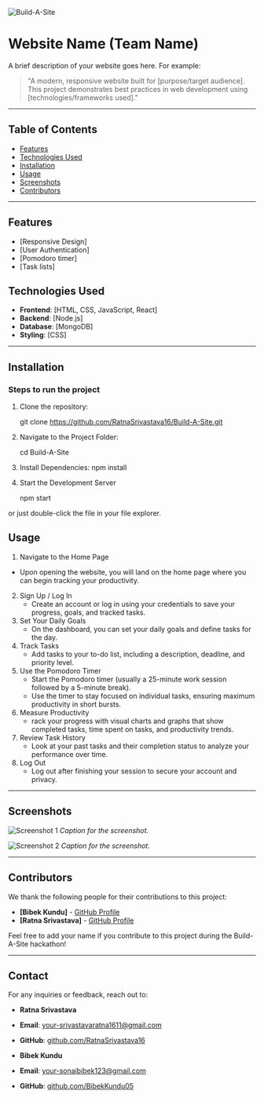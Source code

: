 ![Build-A-Site](https://i.imgur.com/nZPQ9If.png)

# Website Name (Team Name)

A brief description of your website goes here. For example:

> "A modern, responsive website built for [purpose/target audience]. This project demonstrates best practices in web development using [technologies/frameworks used]."

---

## Table of Contents

- [Features](#features)
- [Technologies Used](#technologies-used)
- [Installation](#installation)
- [Usage](#usage)
- [Screenshots](#screenshots)
- [Contributors](#contributors)

---

## Features

- [Responsive Design]
- [User Authentication]
- [Pomodoro timer]
- [Task lists]

## Technologies Used

- **Frontend**: [HTML, CSS, JavaScript, React]
- **Backend**: [Node.js]
- **Database**: [MongoDB]
- **Styling**: [CSS]

---

## Installation

### Steps to run the project
1. Clone the repository:

   git clone https://github.com/RatnaSrivastava16/Build-A-Site.git

3. Navigate to the Project Folder:

   cd Build-A-Site

4. Install Dependencies:
   npm install

5. Start the Development Server

   npm start

or just double-click the file in your file explorer.
## Usage

1. Navigate to the Home Page
 - Upon opening the website, you will land on the home page where you can begin tracking your productivity.
2. Sign Up / Log In
   - Create an account or log in using your credentials to save your progress, goals, and tracked tasks.
3. Set Your Daily Goals
   - On the dashboard, you can set your daily goals and define tasks for the day.
4. Track Tasks
   - Add tasks to your to-do list, including a description, deadline, and priority level.
5. Use the Pomodoro Timer
   - Start the Pomodoro timer (usually a 25-minute work session followed by a 5-minute break).
   - Use the timer to stay focused on individual tasks, ensuring maximum productivity in short bursts.
6. Measure Productivity
   - rack your progress with visual charts and graphs that show completed tasks, time spent on tasks, and productivity trends.
7. Review Task History
   - Look at your past tasks and their completion status to analyze your performance over time.
8. Log Out
   - Log out after finishing your session to secure your account and privacy.

---

## Screenshots

![Screenshot 1](path/to/screenshot1.png)
*Caption for the screenshot.*

![Screenshot 2](path/to/screenshot2.png)
*Caption for the screenshot.*

---

## Contributors

We thank the following people for their contributions to this project:

- **[Bibek Kundu]** - [GitHub Profile](https://github.com/BibekKundu05)
- **[Ratna Srivastava]** - [GitHub Profile](https://github.com/RatnaSrivastava16)

Feel free to add your name if you contribute to this project during the Build-A-Site hackathon!

---

## Contact

For any inquiries or feedback, reach out to:

- **Ratna Srivastava**
- **Email**: [your-srivastavaratna1611@gmail.com](mailto:srivastavaratna1611@gmail.com)
- **GitHub**: [github.com/RatnaSrivastava16](https://github.com/RatnaSrivastava16)

- **Bibek Kundu**
- **Email**: [your-sonaibibek123@gmail.com](mailto:your-sonaibibek123@gmail.com)
- **GitHub**: [github.com/BibekKundu05](https://github.com/BibekKundu05)
